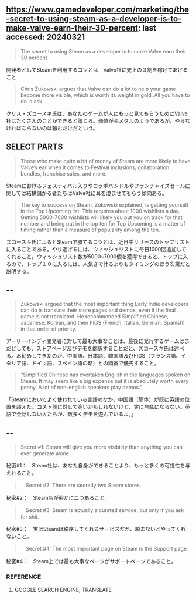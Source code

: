## https://www.gamedeveloper.com/marketing/the-secret-to-using-steam-as-a-developer-is-to-make-valve-earn-their-30-percent; last accessed: 20240321

> The secret to using Steam as a developer is to make Valve earn their 30 percent

開発者としてSteamを利用するコツとは　Valve社に売上の３割を稼げてあげること

> Chris Zukowski argues that Valve can do a lot to help your game become more visible, which is worth its weight in gold. All you have to do is ask.

クリス・ズコースキ氏は、あなたのゲームが人にもっと見てもらうためにValve社はたくさんのことができると論じる。価値が金メタルのようであるが、やらなければならないのは頼むだけだという。

## SELECT PARTS

> Those who make quite a bit of money of Steam are more likely to have Valve’s ear when it comes to Festival inclusions, collaboration bundles, franchise sales, and more.

Steamにおけるフェスティバル入りやコラボバンドルやフランチャイズセールに関しては結構儲かる者たちはValve社に耳を澄ませてもらう傾向ある。

> The key to success on Steam, Zukowski explained, is getting yourself in the Top Upcoming list. This requires about 1000 wishlists a day. Getting 5000-7000 wishlists will likely you put you on track for that number and being put in the top ten for Top Upcoming is a matter of timing rather than a measure of popularity among the ten.

ズコースキ氏によるとSteamで勝てるコツとは、近日中リリースのトップリストに入ることである。やり遂げるには、ウィッシュリストに毎日1000回追加してくれること。ウィッシュリスト数が5000~7000個を獲得できると、トップに入るので、トップ１０に入るには、人気さで計るよりもタイミングのほう次第だと説明する。

## --

> Zukowski argued that the most important thing Early Indie developers can do is translate their store pages and demos, even if the final game is not translated. He recommended Simplified Chinese, Japanese, Korean, and then FIGS (French, Italian, German, Spanish) in that order of priority.

アーリーインディ開発者に対して最も大事なことは、最後に発行するゲームはまだどしても、ストアページ及びデモを翻訳することだと、ズコースキ氏は述べる。お勧めしてきたのが、中国語、日本語、韓国語及びFIGS（フランス語、イタリア語、ドイツ語、スペイン語の略）との順番で優先すること。

> "Simplified Chinese has overtaken English in the languages spoken on Steam. It may seem like a big expense but it is absolutely worth every penny. A lot of non-english speakers play demos."

「Steamにおいてよく使われている言語のなか、中国語（簡体）が既に英語の位置を超えた。コスト側に対して高いかもしれないけど、実に無駄にならない。英語で会話しない人たちが、数多くデモを遊んでいるよ。」

## --

> Secret #1: Steam will give you more visibility than anything you can ever generate alone.
	
秘密#1：　Steam社は、あなた自身ができることより、もっと多くの可視性を与えれること。

>　Secret #2: There are secretly two Steam stores.

秘密#2：　Steam店が密かに二つあること。

>　Secret #3: Steam is actually a curated service, but only if you ask for shit.
	
秘密#3：　実はSteamは秩序してくれるサービスだが、頼まないとやってくれないこと。
	
>　Secret #4: The most important page on Steam is the Support page.

秘密#4：　Steam上では最も大事なページがサポートページであること。
	
### REFERENCE

1) GOOGLE SEARCH ENGINE; TRANSLATE	
